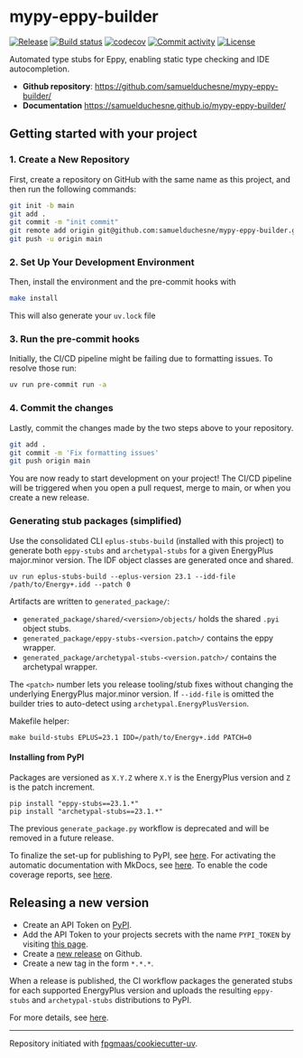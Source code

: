 # mypy-eppy-builder

[![Release](https://img.shields.io/github/v/release/samuelduchesne/mypy-eppy-builder)](https://img.shields.io/github/v/release/samuelduchesne/mypy-eppy-builder)
[![Build status](https://img.shields.io/github/actions/workflow/status/samuelduchesne/mypy-eppy-builder/main.yml?branch=main)](https://github.com/samuelduchesne/mypy-eppy-builder/actions/workflows/main.yml?query=branch%3Amain)
[![codecov](https://codecov.io/gh/samuelduchesne/mypy-eppy-builder/branch/main/graph/badge.svg)](https://codecov.io/gh/samuelduchesne/mypy-eppy-builder)
[![Commit activity](https://img.shields.io/github/commit-activity/m/samuelduchesne/mypy-eppy-builder)](https://img.shields.io/github/commit-activity/m/samuelduchesne/mypy-eppy-builder)
[![License](https://img.shields.io/github/license/samuelduchesne/mypy-eppy-builder)](https://img.shields.io/github/license/samuelduchesne/mypy-eppy-builder)

Automated type stubs for Eppy, enabling static type checking and IDE autocompletion.

- **Github repository**: <https://github.com/samuelduchesne/mypy-eppy-builder/>
- **Documentation** <https://samuelduchesne.github.io/mypy-eppy-builder/>

## Getting started with your project

### 1. Create a New Repository

First, create a repository on GitHub with the same name as this project, and then run the following commands:

```bash
git init -b main
git add .
git commit -m "init commit"
git remote add origin git@github.com:samuelduchesne/mypy-eppy-builder.git
git push -u origin main
```

### 2. Set Up Your Development Environment

Then, install the environment and the pre-commit hooks with

```bash
make install
```

This will also generate your `uv.lock` file

### 3. Run the pre-commit hooks

Initially, the CI/CD pipeline might be failing due to formatting issues. To resolve those run:

```bash
uv run pre-commit run -a
```

### 4. Commit the changes

Lastly, commit the changes made by the two steps above to your repository.

```bash
git add .
git commit -m 'Fix formatting issues'
git push origin main
```

You are now ready to start development on your project!
The CI/CD pipeline will be triggered when you open a pull request, merge to main, or when you create a new release.

### Generating stub packages (simplified)

Use the consolidated CLI `eplus-stubs-build` (installed with this project) to
generate both `eppy-stubs` and `archetypal-stubs` for a given EnergyPlus
major.minor version. The IDF object classes are generated once and shared.

```
uv run eplus-stubs-build --eplus-version 23.1 --idd-file /path/to/Energy+.idd --patch 0
```

Artifacts are written to `generated_package/`:

- `generated_package/shared/<version>/objects/` holds the shared `.pyi` object stubs.
- `generated_package/eppy-stubs-<version.patch>/` contains the eppy wrapper.
- `generated_package/archetypal-stubs-<version.patch>/` contains the archetypal wrapper.

The `<patch>` number lets you release tooling/stub fixes without changing the
underlying EnergyPlus major.minor version. If `--idd-file` is omitted the
builder tries to auto-detect using `archetypal.EnergyPlusVersion`.

Makefile helper:

```
make build-stubs EPLUS=23.1 IDD=/path/to/Energy+.idd PATCH=0
```

#### Installing from PyPI

Packages are versioned as `X.Y.Z` where `X.Y` is the EnergyPlus version and `Z`
is the patch increment.

```
pip install "eppy-stubs==23.1.*"
pip install "archetypal-stubs==23.1.*"
```

The previous `generate_package.py` workflow is deprecated and will be removed
in a future release.

To finalize the set-up for publishing to PyPI, see [here](https://fpgmaas.github.io/cookiecutter-uv/features/publishing/#set-up-for-pypi).
For activating the automatic documentation with MkDocs, see [here](https://fpgmaas.github.io/cookiecutter-uv/features/mkdocs/#enabling-the-documentation-on-github).
To enable the code coverage reports, see [here](https://fpgmaas.github.io/cookiecutter-uv/features/codecov/).

## Releasing a new version

- Create an API Token on [PyPI](https://pypi.org/).
- Add the API Token to your projects secrets with the name `PYPI_TOKEN` by visiting [this page](https://github.com/samuelduchesne/mypy-eppy-builder/settings/secrets/actions/new).
- Create a [new release](https://github.com/samuelduchesne/mypy-eppy-builder/releases/new) on Github.
- Create a new tag in the form `*.*.*`.

When a release is published, the CI workflow packages the generated
stubs for each supported EnergyPlus version and uploads the resulting
`eppy-stubs` and `archetypal-stubs` distributions to PyPI.

For more details, see [here](https://fpgmaas.github.io/cookiecutter-uv/features/cicd/#how-to-trigger-a-release).

---

Repository initiated with [fpgmaas/cookiecutter-uv](https://github.com/fpgmaas/cookiecutter-uv).
